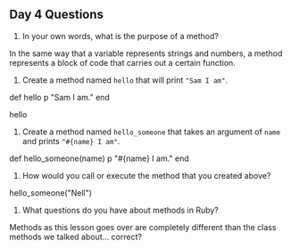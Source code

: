 ## Day 4 Questions

1. In your own words, what is the purpose of a method?

In the same way that a variable represents strings and numbers, a method represents a block of code that carries out a certain function.

1. Create a method named `hello` that will print `"Sam I am"`.

def hello
  p "Sam I am."
end

hello

1. Create a method named `hello_someone` that takes an argument of `name` and prints `"#{name} I am"`.

def hello_someone(name)
  p "#{name} I am." 
end

1. How would you call or execute the method that you created above?

hello_someone("Nell")

1. What questions do you have about methods in Ruby?

Methods as this lesson goes over are completely different than the class methods we talked about... correct?
